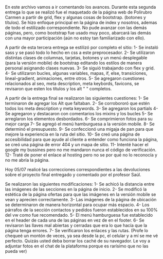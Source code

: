 En este archivo vamos a ir comentando los avances.
Durante esta segunda entrega lo que se realizó fue el maquetado de la página web de Polirubro Carmen a partir de grid, flex y algunas cosas de bootstrap. (botones y títulos).
Se hizo enfoque principal en la página de index y nosotros, ademas de todo el estilizado correspondiente. No pude avanzar con las demás páginas, pero, como bootstrap fue usado muy poco, abarcará las demás con una mayor participación (aún no estoy tan familiarizado con ello). 



A partir de esta tercera entrega se estilizó por completo el sitio:
1- Se instaló sass y se pasó todo lo hecho en css a este preprocesador. 
2- Se utilizaron distintas clases de columnas, tarjetas, botones y un menú desplegable (para la versión mobile) de bootstrap editando los estilos de manera personal asignando clases nuevas.
3- Se siguió trabajando con flex y grid.
4- Se utilizaron bucles, algunas variables, mapas, if, else, transiciones, lineal-gradient, animaciones, entre otros. 
5- Se agregaron cuestiones relacionados al seo, meta description, meta keybords, favicons, se revisaron que esten los títulos y los alt " " completos. 

A partir de la entrega final se realizaron las siguientes cuestiones:
1- Se terminaron de agregar los Alt que faltaban.
2- Se corrobororó que estén todos los meta description y meta keywords.
3- Se agregaron los partials
4- Se agregaron y destacaron con comentarios los mixins y los bucles
5- Se arreglaron los elementos desbordados.
6- Se comprimieron fotos para su mejor carga
7- Se agregó el menú hamburguesa a la versión mobile.
8- Se determinó el presupuesto. 
9- Se confeccionó una migaja de pan para que mejore la experiencia en la ruta del sitio.
10- Se creó una página de accesibilidad para que ayude al cliente a entender como funciona la página, se creó una página de error 404 y un mapa de sitio. 
11- Intenté hacer el google my bussines pero no me mandaron nunca el código de verificación.
12- Traté de poner el enlace al hosting pero no se por qué no lo reconocía y no me abría la página. 


Hoy 05/07 realicé las correcciones correspondientes a las devoluciones sobre el proyecto final entregado y comentado por el profesor Saúl.

Se realizaron las siguientes modificaciones:
1- Se achicó la distancia entre las imágenes de las secciones en la página de inicio.
2- Se modificó la estética de la página ofertas para que las imágenes en la versión mobile se vean y aprecien correctamente.
3- Las imágenes de la página de ubicación se determinaron de manera horizontal para ocupar más espacio.
4- Los párrafos de la sección contactos y pedidos fueron establecidos en su 100% del vw como fue recomendado.
5- El menú hamburguesa fue establecido en el header de cada una de las páginas en vez de en el footer.
6- Se revisaron las llaves mal abiertas y cerradas que era lo que hacía que la página tenga errores. 
7- Se verificaron los enlaces y las rutas. (Profe lo chequeé un montón de veces, ya sea desde la pc, el celular y a mí se me vé perfecto. Quizás usted deba borrar los caché de su navegador. Le voy a adjuntar fotos en el chat de la plataforma porque es rarísimo que no las pueda ver)

